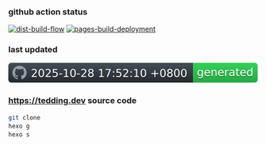 ### github action status

[![dist-build-flow](https://github.com/teddingdev/teddingdev.github.io/actions/workflows/github-pages.yaml/badge.svg)](https://github.com/teddingdev/teddingdev.github.io/actions/workflows/github-pages.yaml)
[![pages-build-deployment](https://github.com/teddingdev/teddingdev.github.io/actions/workflows/pages/pages-build-deployment/badge.svg?branch=github-pages)](https://github.com/teddingdev/teddingdev.github.io/actions/workflows/pages/pages-build-deployment)

### last updated
![generated-date](https://raw.githubusercontent.com/teddingdev/teddingdev.github.io/github-pages/generated.svg "generated date")

### https://tedding.dev source code

```bash
git clone
hexo g
hexo s
```
